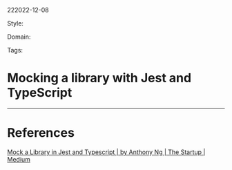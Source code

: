 222022-12-08

Style: 

Domain:

Tags:

# Mocking a library with Jest and TypeScript





___
# References
[Mock a Library in Jest and Typescript | by Anthony Ng | The Startup | Medium](https://medium.com/swlh/mock-a-library-in-jest-and-typescript-a8bec189efc3)